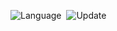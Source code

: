 ![Language](https://img.shields.io/badge/Language-Python_3-important)&nbsp;
![Update](https://img.shields.io/badge/Last%20Update-September%2009,%202022-brightgreen)&nbsp;


